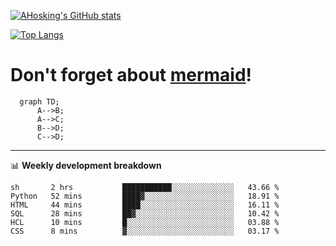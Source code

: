 [![AHosking's GitHub stats](https://github-readme-stats.vercel.app/api?username=ahosking&count_private=true&show_icons=true&theme=onedark&hide_rank=true&include_all_commits=true)](https://github.com/ahosking)

[![Top Langs](https://github-readme-stats.vercel.app/api/top-langs/?username=ahosking&layout=compact&theme=onedark)](https://github.com/ahosking)


# Don't forget about [mermaid](https://github.blog/2022-02-14-include-diagrams-markdown-files-mermaid/)!

```mermaid
  graph TD;
      A-->B;
      A-->C;
      B-->D;
      C-->D;
```
-------

📊 **Weekly development breakdown**

<!--START_SECTION:waka-->

```text
sh       2 hrs           ███████████░░░░░░░░░░░░░░   43.66 %
Python   52 mins         ████▓░░░░░░░░░░░░░░░░░░░░   18.91 %
HTML     44 mins         ████░░░░░░░░░░░░░░░░░░░░░   16.11 %
SQL      28 mins         ██▓░░░░░░░░░░░░░░░░░░░░░░   10.42 %
HCL      10 mins         █░░░░░░░░░░░░░░░░░░░░░░░░   03.88 %
CSS      8 mins          ▓░░░░░░░░░░░░░░░░░░░░░░░░   03.17 %
```

<!--END_SECTION:waka-->
